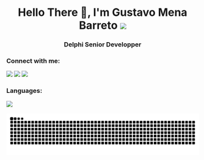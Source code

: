 <h1 align="center">Hello There 👋, I'm Gustavo Mena Barreto <img src=https://github.com/TheDudeThatCode/TheDudeThatCode/blob/master/Assets/headbang.gif width="45"></h1> 
<h3 align="center">Delphi Senior Developper</h3>


<h3 align="left">Connect with me:</h3>
<p align="left">
  <a href = "mailto:gustavo.barreto@aquasoft.com.br"><img src="https://img.shields.io/badge/Gmail-D14836?style=for-the-badge&logo=gmail&logoColor=white" target="_blank"></a>
  <a href="https://br.linkedin.com/in/gustavo-mena-barreto-59670512a" target="_blank"><img src="https://img.shields.io/badge/-LinkedIn-%230077B5?style=for-the-badge&logo=linkedin&logoColor=white" target="_blank"></a>
  <a href="https://www.instagram.com/forcecoding/" target="_blank"><img src="https://img.shields.io/badge/-Instagram-%23E4405F?style=for-the-badge&logo=instagram&logoColor=white" target="_blank"></a>   
</p>

<h3 align="left">Languages:</h3>
<div>
<a href="https://github.com/gustavomenabarreto">
<img height="100em" src="https://github-readme-stats.vercel.app/api/top-langs/?username=gustavomenabarreto&layout=compact&langs_count=7&theme=dracula"/> 
</div>

![Snake animation](https://github.com/gustavomenabarreto/gustavomenabarreto/blob/output/github-contribution-grid-snake.svg)


